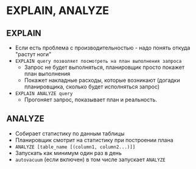 # EXPLAIN, ANALYZE

## EXPLAIN

- Если есть проблема с производительностью - надо понять откуда "растут ноги"
- `EXPLAIN query позволяет посмотреть на план выполнения запроса`
  - Запрос не будет выполняться, планировщик просто покажет план выполнения
  - Покажет накладные расходы, которые возникают (догадки планировщика, сколько будет исполняться запрос)
- `EXPLAIN ANALYZE query`
  - Прогоняет запрос, показывает план и реальность.
    
## ANALYZE

- Собирает статистику по данным таблицы
- Планировщик смотрит на статистику при построении плана
- `ANALYZE [table_name [(column1, column2...)]]`
- Запускать как минимум один раз в день
- `autovacuum` (если включен) в том числе запускает `ANALYZE`
